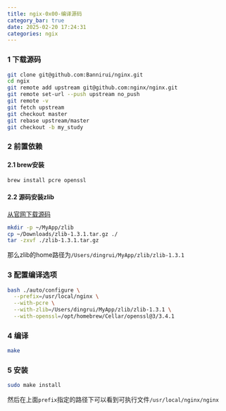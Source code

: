 ```yaml
---
title: ngix-0x00-编译源码
category_bar: true
date: 2025-02-20 17:24:31
categories: ngix
---
```


### 1 下载源码

```sh
git clone git@github.com:Bannirui/nginx.git
cd ngix
git remote add upstream git@github.com:nginx/nginx.git
git remote set-url --push upstream no_push
git remote -v
git fetch upstream
git checkout master
git rebase upstream/master
git checkout -b my_study
```

### 2 前置依赖

#### 2.1 brew安装

```sh
brew install pcre openssl
```

#### 2.2 源码安装zlib

[从官网下载源码](https://zlib.net/)

```sh
mkdir -p ~/MyApp/zlib
cp ~/Downloads/zlib-1.3.1.tar.gz ./
tar -zxvf ./zlib-1.3.1.tar.gz
```

那么zlib的home路径为`/Users/dingrui/MyApp/zlib/zlib-1.3.1`

### 3 配置编译选项

```sh
bash ./auto/configure \
  --prefix=/usr/local/nginx \
  --with-pcre \
  --with-zlib=/Users/dingrui/MyApp/zlib/zlib-1.3.1 \
  --with-openssl=/opt/homebrew/Cellar/openssl@3/3.4.1
```

### 4 编译

```sh
make
```

### 5 安装

```sh
sudo make install
```

然后在上面`prefix`指定的路径下可以看到可执行文件`/usr/local/nginx/nginx`